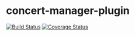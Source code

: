 # concert-manager-plugin
[![Build Status](https://travis-ci.org/rvodden/concert-manager-plugin.svg?branch=master)](https://travis-ci.org/rvodden/concert-manager-plugin)
[![Coverage Status](https://coveralls.io/repos/github/rvodden/concert-manager-plugin/badge.svg?branch=master)](https://coveralls.io/github/rvodden/concert-manager-plugin?branch=master)
